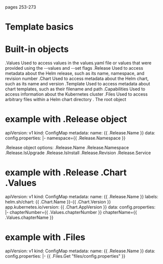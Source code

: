 pages 253-273

# Template basics

# Built-in objects
.Values
Used to access values in the values.yaml file or values
that were provided using the --values and --set flags
.Release
Used to access metadata about the Helm release, such
as its name, namespace, and revision number
.Chart
Used to access metadata about the Helm chart, such as
its name and version
.Template
Used to access metadata about chart templates, such
as their filename and path
.Capabilities
Used to access information about the Kubernetes
cluster
.Files
Used to access arbitrary files within a Helm chart
directory
.
The root object

# example with .Release object
apiVersion: v1
kind: ConfigMap
metadata:
  name: {{ .Release.Name }}
data:
  config.properties: |-
    namespace={{ .Release.Namespace }}

.Release object options:
.Release.Name
.Release.Namespace
.Release.IsUpgrade
.Release.IsInstall
.Release.Revision
.Release.Service

# example with .Release .Chart .Values
apiVersion: v1
kind: ConfigMap
metadata:
  name: {{ .Release.Name }}
  labels:
    helm.sh/chart: {{ .Chart.Name }}-{{ .Chart.Version }}
    app.kubernetes.io/version: {{ .Chart.AppVersion }}
data:
  config.properties: |-
    chapterNumber={{ .Values.chapterNumber }}
    chapterName={{ .Values.chapterName }}

# example with .Files
apiVersion: v1
kind: ConfigMap
metadata:
  name: {{ .Release.Name }}
data:
  config.properties: |-
    {{ .Files.Get "files/config.properties" }}